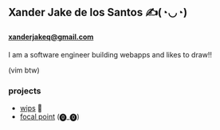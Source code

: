 ## Xander Jake de los Santos ✍(◔◡◔)
#### [xanderjakeq@gmail.com](https://xanderjakeq.page/)
I am a software engineer building webapps and likes to draw!!

(vim btw)

### projects
- [wips](https://wips.art/) 🎨
- [focal point](https://xanderjakeq.gumroad.com/l/focal_point) (⓿_⓿)


<!--
**xanderjakeq/xanderjakeq** is a ✨ _special_ ✨ repository because its `README.md` (this file) appears on your GitHub profile.

Here are some ideas to get you started:

- 🔭 I’m currently working on ...
- 🌱 I’m currently learning ...
- 👯 I’m looking to collaborate on ...
- 🤔 I’m looking for help with ...
- 💬 Ask me about ...
- 📫 How to reach me: ...
- 😄 Pronouns: ...
- ⚡ Fun fact: ...
-->
